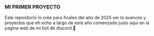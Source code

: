 ### MI PRIMER PROYECTO

Este repositorio lo cree para finales del año de 2025 ver lo avances y proyectos que eh echo a largo de este año comenzado justo aqui en la pagina web de mi bot de discord.🤝